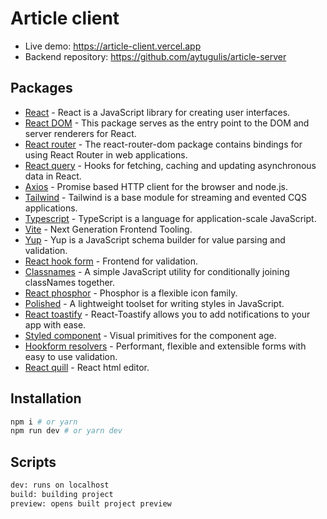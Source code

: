 # Article client

- Live demo: https://article-client.vercel.app
- Backend repository: https://github.com/aytugulis/article-server

## Packages

- [React](https://www.npmjs.com/package/react) - React is a JavaScript library for creating user interfaces.
- [React DOM](https://www.npmjs.com/package/react-dom) - This package serves as the entry point to the DOM and server renderers for React.
- [React router](https://www.npmjs.com/package/react-router-dom) - The react-router-dom package contains bindings for using React Router in web applications.
- [React query](https://www.npmjs.com/package/react-query) - Hooks for fetching, caching and updating asynchronous data in React.
- [Axios](https://www.npmjs.com/package/axios) - Promise based HTTP client for the browser and node.js.
- [Tailwind](https://www.npmjs.com/package/tailwind) - Tailwind is a base module for streaming and evented CQS applications.
- [Typescript](https://www.npmjs.com/package/typescript) - TypeScript is a language for application-scale JavaScript.
- [Vite](https://www.npmjs.com/package/vite) - Next Generation Frontend Tooling.
- [Yup](https://www.npmjs.com/package/yup) - Yup is a JavaScript schema builder for value parsing and validation.
- [React hook form](https://www.npmjs.com/package/react-hook-form) - Frontend for validation.
- [Classnames](https://www.npmjs.com/package/classnames) - A simple JavaScript utility for conditionally joining classNames together.
- [React phosphor](https://www.npmjs.com/package/phosphor-react) - Phosphor is a flexible icon family.
- [Polished](https://www.npmjs.com/package/polished) - A lightweight toolset for writing styles in JavaScript.
- [React toastify](https://www.npmjs.com/package/react-toastify) - React-Toastify allows you to add notifications to your app with ease.
- [Styled component](https://www.npmjs.com/package/styled-components) - Visual primitives for the component age.
- [Hookform resolvers](https://www.npmjs.com/package/@hookform/resolvers) - Performant, flexible and extensible forms with easy to use validation.
- [React quill](https://www.npmjs.com/package/react-quill) - React html editor.

## Installation

```sh
npm i # or yarn
npm run dev # or yarn dev
```

## Scripts

```sh
dev: runs on localhost
build: building project
preview: opens built project preview
```
